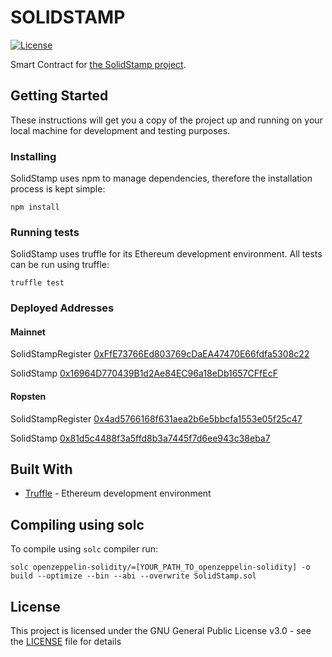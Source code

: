 # SOLIDSTAMP

 [![License](https://img.shields.io/badge/License-GPL--3.0-blue.svg)](LICENSE)

Smart Contract for [the SolidStamp project](https://www.solidstamp.com).

## Getting Started

These instructions will get you a copy of the project up and running on your local machine for development and testing purposes.

### Installing

SolidStamp uses npm to manage dependencies, therefore the installation process is kept simple:

```
npm install
```

### Running tests

SolidStamp uses truffle for its Ethereum development environment. All tests can be run using truffle:

```
truffle test
```


### Deployed Addresses

#### Mainnet
SolidStampRegister [0xFfE73766Ed803769cDaEA47470E66fdfa5308c22](https://etherscan.io/address/0xFfE73766Ed803769cDaEA47470E66fdfa5308c22)

SolidStamp [0x16964D770439B1d2Ae84EC96a18eDb1657CFfEcF](https://etherscan.io/address/0x16964D770439B1d2Ae84EC96a18eDb1657CFfEcF)


#### Ropsten
SolidStampRegister [0x4ad5766168f631aea2b6e5bbcfa1553e05f25c47](https://etherscan.io/address/0x4ad5766168f631aea2b6e5bbcfa1553e05f25c47)

SolidStamp [0x81d5c4488f3a5ffd8b3a7445f7d6ee943c38eba7](https://etherscan.io/address/0x81d5c4488f3a5ffd8b3a7445f7d6ee943c38eba7)

## Built With
* [Truffle](https://github.com/trufflesuite/truffle) - Ethereum development environment


## Compiling using solc

To compile using `solc` compiler run:
```
solc openzeppelin-solidity/=[YOUR_PATH_TO_openzeppelin-solidity] -o build --optimize --bin --abi --overwrite SolidStamp.sol
```

## License

This project is licensed under the GNU General Public License v3.0 - see the [LICENSE](LICENSE) file for details
